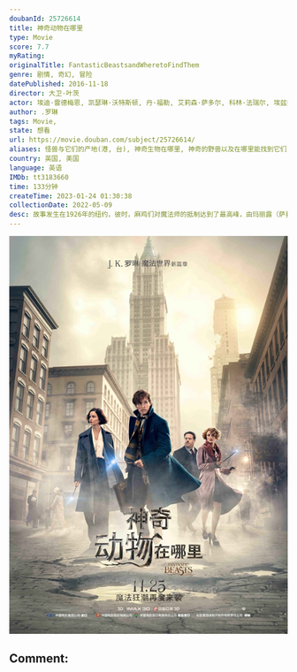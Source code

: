 ```yaml
---
doubanId: 25726614
title: 神奇动物在哪里
type: Movie
score: 7.7
myRating: 
originalTitle: FantasticBeastsandWheretoFindThem
genre: 剧情, 奇幻, 冒险
datePublished: 2016-11-18
director: 大卫·叶茨
actor: 埃迪·雷德梅恩, 凯瑟琳·沃特斯顿, 丹·福勒, 艾莉森·萨多尔, 科林·法瑞尔, 埃兹拉·米勒, 朗·普尔曼, 强·沃特, 萨曼莎·莫顿, 嘉玛·陈, 卡门·艾乔戈, 克里斯汀·马扎诺, 詹·穆瑞, 约翰尼·德普, 布莱恩, 所罗门·塔伊沃·贾斯提费尔德, 芙洛·费拉科, 埃里克·海登, 费丝·伍德, 露西·波尔, 克里斯蒂·梅尔, 埃迪·瑞吉斯特, 克里斯蒂安·索利诺, 乌米·马萨库, 丹·哈达亚, 多米尼克·蒂珀, 凯文·格思里, 罗南·拉夫特瑞, 阿金·加齐, 山姆·雷德福
author: .罗琳
tags: Movie, 
state: 想看
url: https://movie.douban.com/subject/25726614/
aliases: 怪兽与它们的产地(港, 台), 神奇生物在哪里, 神奇的野兽以及在哪里能找到它们, 神兽何处寻(豆友译名)
country: 英国, 美国
language: 英语
IMDb: tt3183660
time: 133分钟
createTime: 2023-01-24 01:30:38
collectionDate: 2022-05-09
desc: 故事发生在1926年的纽约，彼时，麻鸡们对魔法师的抵制达到了最高峰，由玛丽露（萨曼莎·莫顿SamanthaMorton饰）所领导的反魔法组织活动频繁。与此同时，街头巷尾之中时时发生的种种灾难意外...
---
```


![image](assets/p2392444121.jpg)

Comment: 
---

